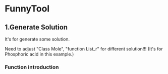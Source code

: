 # FunnyTool

## 1.Generate Solution

It's for generate some solution.

Need to adjust "Class Mole", "function  List_r" for different solution!!!
(It's for Phosphoric acid in this example.)

### Function introduction

